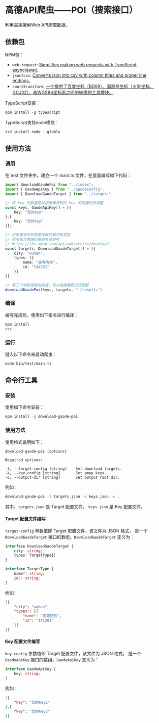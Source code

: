 # 高德API爬虫——POI（搜索接口）

利用高德搜索Web API爬取数据。

## 依赖包

NPM包：

- `web-request`: [Simplifies making web requests with TypeScript async/await.](https://www.npmjs.com/package/web-request)
- `json2csv`: [Converts json into csv with column titles and proper line endings.](https://www.npmjs.com/package/json2csv)
- `coordtransform`: [一个提供了百度坐标（BD09）、国测局坐标（火星坐标，GCJ02）、和WGS84坐标系之间的转换的工具模块。](https://www.npmjs.com/package/coordtransform)

TypeScript安装：

```ts
npm install -g typescript
```

TypeScript支持node模块：

```ts
tsd install node --globle
```

## 使用方法

### 调用

在 test 文件夹中，建立一个 main.ts 文件，在里面编写如下代码：

```ts
import downloadGaodePoi from "../index";
import { GaodeApiKey } from "../gaodeconfig";
import { DownloadGaodeTarget } from "../targets";

// 该 key 的数量可以根据申请到的 key 的数量进行调整
const keys: GaodeApiKey[] = [{
    key: "您的key"
},{
    key: "您的key"
}];

// 这里填写所有需要爬取的城市和类型
// 城市和分类编码表参考请参考
// https://lbs.amap.com/api/webservice/download
const targets: DownloadGaodeTarget[] = [{
    city: "wuhan",
    types: [{
        name: "高等院校",
        id: "141201"
    }]
}]

// 第三个参数是输出路径，可以根据需要进行调整
downloadGaodePoi(keys, targets, "./results")
```

### 编译

编写完成后，使用如下指令进行编译：

```bash
npm install
tsc
```

### 运行

键入以下命令来启动爬虫：

```bash
node bin/test/main.ts
```

## 命令行工具

### 安装

使用如下命令安装：

```bash
npm install -g download-gaode-poi
```

### 使用方法

使用格式说明如下：

```
download-gaode-poi [options]

Required options:

-t, --target-config [string]    Set download targets.
-k, --key-config [string]       Set amap keys.
-o, --output-dir [string]       Set output root dir.
```

例如：

```bash
download-gaode-poi -t targets.json -k keys.json -o .
```

其中，`targets.json` 是 Target 配置文件，
`keys.json` 是 Key 配置文件。

#### Target 配置文件编写

`target-config` 参数值即 Target 配置文件，该文件为 JSON 格式，
是一个 `DownloadGaodeTarget` 接口的数组，`DownloadGaodeTarget` 定义为：

```ts
interface DownloadGaodeTarget {
    city: string;
    types: TargetType[]
}

interface TargetType {
    name?: string;
    id?: string;
}
```

例如：

```json
[{
    "city": "wuhan",
    "types": [{
        "name": "高等院校",
        "id": "141201"
    }]
}]
```

#### Key 配置文件编写

`key-config` 参数值即 Target 配置文件，该文件为 JSON 格式，
是一个 `GaodeApiKey` 接口的数组，`GaodeApiKey` 定义为：

```ts
interface GaodeApiKey {
    key: string;
}
```

例如：

```json
[{
    "key": "您的key1"
},{
    "key": "您的key2"
}]
```